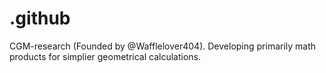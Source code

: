 # .github
CGM-research (Founded by @Wafflelover404). Developing primarily math products for simplier geometrical calculations. 

